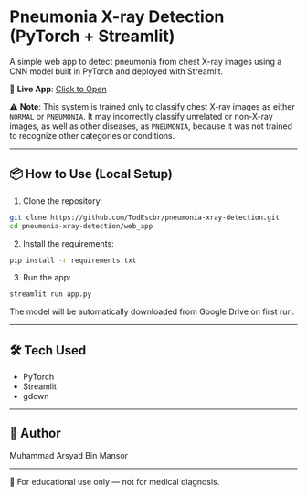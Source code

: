 # Pneumonia X-ray Detection (PyTorch + Streamlit)

A simple web app to detect pneumonia from chest X-ray images using a CNN model built in PyTorch and deployed with Streamlit.

🔗 **Live App**: [Click to Open](https://pneumonia-xray-detection-qjga3lwjs6x4htk4heuyni.streamlit.app)

⚠️ **Note**: This system is trained only to classify chest X-ray images as either `NORMAL` or `PNEUMONIA`. It may incorrectly classify unrelated or non-X-ray images, as well as other diseases, as `PNEUMONIA`, because it was not trained to recognize other categories or conditions.

---

## 📦 How to Use (Local Setup)

1. Clone the repository:

```bash
git clone https://github.com/TodEscbr/pneumonia-xray-detection.git
cd pneumonia-xray-detection/web_app
```

2. Install the requirements:

```bash
pip install -r requirements.txt
```

3. Run the app:

```bash
streamlit run app.py
```

The model will be automatically downloaded from Google Drive on first run.

---

## 🛠 Tech Used

* PyTorch
* Streamlit
* gdown

---

## 👤 Author

Muhammad Arsyad Bin Mansor

---

📍 For educational use only — not for medical diagnosis.
